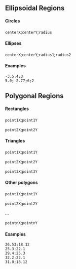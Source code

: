 ## Ellipsoidal Regions
#### Circles
`centerX`;`centerY`;`radius`
#### Ellipses
`centerX`;`centerY`;`radius1`;`radius2`
#### Examples
```csv
-3.5;4;3
5.0;-2.77;6;2
```

## Polygonal Regions
#### Rectangles
`point1X`;`point1Y`

`point2X`;`point2Y`
#### Triangles
`point1X`;`point1Y`

`point2X`;`point2Y`

`point3X`;`point3Y`
#### Other polygons
`point1X`;`point1Y`

`point2X`;`point2Y`

...

`pointnX`;`pointnY`
#### Examples
```csv
26.53;18.12
25.3;22.1
29.4;25.3
32.2;22.1
31.0;18.12
```